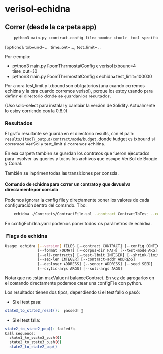 # verisol-echidna

## Correr (desde la carpeta app)

```sh
    python3 main.py <contract-config-file> <mode> <tool> [tool specific options]
```

[options]: txbound=..., time_out=..., test_limit=...

Por ejemplo:

- python3 main.py RoomThermostatConfig e verisol txbound=4 time_out=30
- python3 main.py RoomThermostatConfig s echidna test_limit=100000

Por ahora test_limit y txbound son obligatorios (una cuando corremos echidna y la otra cuando corremos verisol), porque los estoy usando para definir el directorio donde se guardan los resultados.

(Uso solc-select para instalar y cambiar la versión de Solidity. Actualmente lo estoy corriendo con la 0.8.0)  

### Resultados

El grafo resultante se guarda en el directorio results, con el path:
`results/{tool}_output/contract/mode/budget`, donde budget es txbound si corremos VeriSol y test_limit si corremos echidna.

En esa carpeta también se guardan los contratos que fueron ejecutados para resolver las queries y todos los archivos que escupe VeriSol de Boogie y Corral.

También se imprimen todas las transiciones por consola.

#### Comando de echidna para correr un contrato y que devuelva directamente por consola

Podemos ignorar la config file y directamente poner los valores de cada configuración dentro del comando. Tipo:

```sh
    echidna ./Contracts/ContractFile.sol --contract ContractToTest --config configEchidna.yaml 
```

En configEchidna.yaml podemos poner todos los parámetros de echidna.

###  Flags de echidna

```sh
Usage: echidna [--version] FILES [--contract CONTRACT] [--config CONFIG] 
               [--format FORMAT] [--corpus-dir PATH] [--test-mode ARG] 
               [--all-contracts] [--test-limit INTEGER] [--shrink-limit INTEGER]
               [--seq-len INTEGER] [--contract-addr ADDRESS] 
               [--deployer ADDRESS] [--sender ADDRESS] [--seed SEED] 
               [--crytic-args ARGS] [--solc-args ARGS]
```

Notar que no están maxValue ni balanceContract. En vez de agregarlos en el comando directamente podemos crear una configFile con python.

Los resultados tienen dos tipos, dependiendo si el test falló o pasó:

- Si el test pasa:

```sh
state3_to_state2_reset():  passed! 🎉
```

- Si el test falla:

```sh
state2_to_state2_pop(): failed!💥
Call sequence:
  state1_to_state3_push(0)
  state2_to_state3_push(0)
  state2_to_state2_pop()
```
